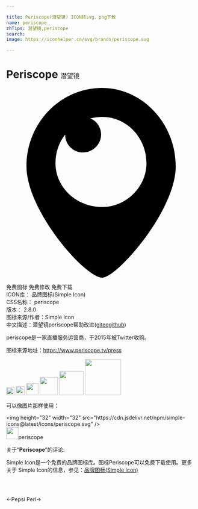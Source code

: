 ```yaml
---

title: Periscope(潜望镜) ICON转svg、png下载
name: periscope
zhTips: 潜望镜,periscope
search: 
image: https://iconhelper.cn/svg/brands/periscope.svg

---
```


# Periscope  <small style="font-size: 60%;font-weight: 100">潜望镜</small>

<div id="svg" class="svg-wrap">
<svg role="img" viewBox="0 0 24 24" xmlns="http://www.w3.org/2000/svg"><title>Periscope icon</title><path d="M12.135 24c1.875 0 9.314-8.439 9.314-14.096C21.449 4.49 17.22 0 12.135 0 6.78 0 2.551 4.488 2.551 9.904 2.551 15.56 9.99 24 12.135 24zM10.639 3.846c.485-.12.995-.185 1.524-.185 3 0 5.581 2.551 5.581 5.865 0 2.985-2.581 5.535-5.596 5.535-3.345 0-5.925-2.55-5.925-5.535 0-1.396.45-2.64 1.229-3.63v.03c0 1.245 1.006 2.234 2.25 2.234C10.948 8.161 12 7.14 12 5.896c0-.919-.56-1.708-1.359-2.053l-.002.003z"/></svg>
</div>
<detail full-name='periscope'></detail>

<div class="detail-page">
<p>
<span><span class="badge-success badge">免费图标</span> <span class="badge-success badge">免费修改</span>  <span class="badge-success badge">免费下载</span> </span>
<br/>
<span>
ICON库：
<span class="badge-secondary badge">品牌图标(Simple Icon)</span> 
</span>
<br/>
<span>
CSS名称：
<span class="badge-secondary badge">periscope</span> 
</span>

<br/>
<span>
版本：
<span class="badge-secondary badge">2.8.0</span> 
</span>
<br/>
<span>图标来源/作者：<span class="badge-light badge">Simple Icon</span></span> 
<br/>
<span class="zh-detail">中文描述：<span class="badge-primary badge">潜望镜</span><span class="badge-primary badge">periscope</span><span class="help-link"><span>帮助改进</span>(<a href="https://gitee.com/liuwave/icon-helper/edit/master/json/brands/periscope.json" target="_blank" rel="noopener noreferrer">gitee</a><a href="https://github.com/liuwave/icon-helper/edit/master/json/brands/periscope.json" target="_blank" rel="noopener noreferrer">github</a></span>)</span><br/>
</p>
</div><div class="description description alert alert-light"><p>periscope是一家直播服务运营商，于2015年被Twitter收购。</p><p>图标来源地址：<a href="https://www.periscope.tv/press" target="_blank" rel="noopener noreferrer">https://www.periscope.tv/press</a></p></div>
<div class="alert alert-dark">
<img height="21" width="21" src="https://cdn.jsdelivr.net/npm/simple-icons@latest/icons/periscope.svg" />
<img height="24" width="24" src="https://cdn.jsdelivr.net/npm/simple-icons@latest/icons/periscope.svg" />
<img height="32" width="32" src="https://cdn.jsdelivr.net/npm/simple-icons@latest/icons/periscope.svg" />
<img height="48" width="48" src="https://cdn.jsdelivr.net/npm/simple-icons@latest/icons/periscope.svg" />
<img height="64" width="64" src="https://cdn.jsdelivr.net/npm/simple-icons@latest/icons/periscope.svg" />
<img height="96" width="96" src="https://cdn.jsdelivr.net/npm/simple-icons@latest/icons/periscope.svg" />

</div>
<div>
  <p>可以像图片那样使用：    
  </p>
  <div class="alert alert-primary" style="font-size: 14px">
    &lt;img height="32" width="32" src="https://cdn.jsdelivr.net/npm/simple-icons@latest/icons/periscope.svg" /&gt;
    <copy-btn content='<img height="32" width="32" src="https://cdn.jsdelivr.net/npm/simple-icons@latest/icons/periscope.svg" />'></copy-btn>
  </div>
  <div class="alert alert-secondary">
    <img height="32" width="32" src="https://cdn.jsdelivr.net/npm/simple-icons@latest/icons/periscope.svg" />periscope
    <copy-btn content="periscope" btn-title="复制图标名称"></copy-btn>
  </div>
</div>
<div class="icon-detail__container">
<p>关于“<b>Periscope</b>”的评论:</p>
</div>
<Vssue title="关于“Periscope”的评论" />
<div><p>Simple Icon是一个免费的品牌图标库。图标Periscope可以免费下载使用。更多关于  Simple Icon的信息，参见：<a target="_blank" href="https://iconhelper.cn/brands.html">品牌图标(Simple Icon)</a>
</p></div>


<div style="padding:2rem 0 " class="page-nav"><p class="inner"><span class="prev">←<router-link to="/icon/pepsi.html">Pepsi</router-link></span> <span class="next"><router-link to="/icon/perl.html">Perl</router-link>→</span></p></div>
